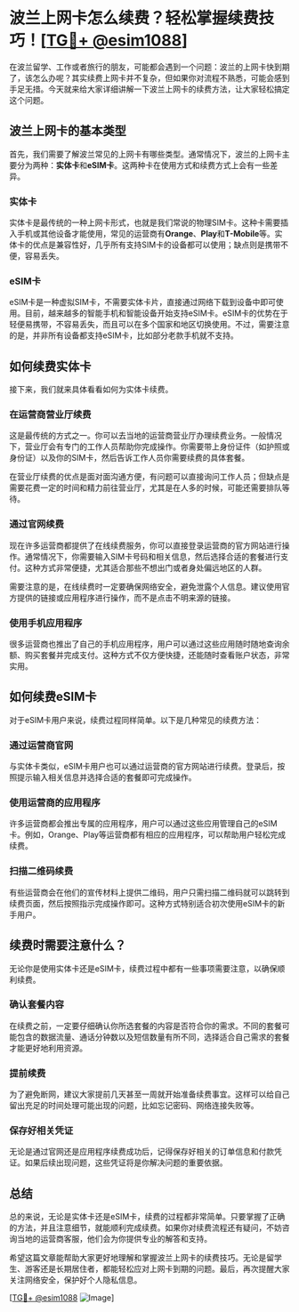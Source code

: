# 波兰上网卡怎么续费？轻松掌握续费技巧！[[TG💪+ @esim1088](https://t.me/s/esim1088)]

在波兰留学、工作或者旅行的朋友，可能都会遇到一个问题：波兰的上网卡快到期了，该怎么办呢？其实续费上网卡并不复杂，但如果你对流程不熟悉，可能会感到手足无措。今天就来给大家详细讲解一下波兰上网卡的续费方法，让大家轻松搞定这个问题。

## 波兰上网卡的基本类型

首先，我们需要了解波兰常见的上网卡有哪些类型。通常情况下，波兰的上网卡主要分为两种：**实体卡**和**eSIM卡**。这两种卡在使用方式和续费方式上会有一些差异。

### 实体卡
实体卡是最传统的一种上网卡形式，也就是我们常说的物理SIM卡。这种卡需要插入手机或其他设备才能使用，常见的运营商有**Orange**、**Play**和**T-Mobile**等。实体卡的优点是兼容性好，几乎所有支持SIM卡的设备都可以使用；缺点则是携带不便，容易丢失。

### eSIM卡
eSIM卡是一种虚拟SIM卡，不需要实体卡片，直接通过网络下载到设备中即可使用。目前，越来越多的智能手机和智能设备开始支持eSIM卡。eSIM卡的优势在于轻便易携带，不容易丢失，而且可以在多个国家和地区切换使用。不过，需要注意的是，并非所有设备都支持eSIM卡，比如部分老款手机就不支持。

## 如何续费实体卡

接下来，我们就来具体看看如何为实体卡续费。

### 在运营商营业厅续费
这是最传统的方式之一。你可以去当地的运营商营业厅办理续费业务。一般情况下，营业厅会有专门的工作人员帮助你完成操作。你需要带上身份证件（如护照或身份证）以及你的SIM卡，然后告诉工作人员你需要续费的具体套餐。

在营业厅续费的优点是面对面沟通方便，有问题可以直接询问工作人员；但缺点是需要花费一定的时间和精力前往营业厅，尤其是在人多的时候，可能还需要排队等待。

### 通过官网续费
现在许多运营商都提供了在线续费服务，你可以直接登录运营商的官方网站进行操作。通常情况下，你需要输入SIM卡号码和相关信息，然后选择合适的套餐进行支付。这种方式非常便捷，尤其适合那些不想出门或者身处偏远地区的人群。

需要注意的是，在线续费时一定要确保网络安全，避免泄露个人信息。建议使用官方提供的链接或应用程序进行操作，而不是点击不明来源的链接。

### 使用手机应用程序
很多运营商也推出了自己的手机应用程序，用户可以通过这些应用随时随地查询余额、购买套餐并完成支付。这种方式不仅方便快捷，还能随时查看账户状态，非常实用。

## 如何续费eSIM卡

对于eSIM卡用户来说，续费过程同样简单。以下是几种常见的续费方法：

### 通过运营商官网
与实体卡类似，eSIM卡用户也可以通过运营商的官方网站进行续费。登录后，按照提示输入相关信息并选择合适的套餐即可完成操作。

### 使用运营商的应用程序
许多运营商都会推出专属的应用程序，用户可以通过这些应用管理自己的eSIM卡。例如，Orange、Play等运营商都有相应的应用程序，可以帮助用户轻松完成续费。

### 扫描二维码续费
有些运营商会在他们的宣传材料上提供二维码，用户只需扫描二维码就可以跳转到续费页面，然后按照指示完成操作即可。这种方式特别适合初次使用eSIM卡的新手用户。

## 续费时需要注意什么？

无论你是使用实体卡还是eSIM卡，续费过程中都有一些事项需要注意，以确保顺利续费。

### 确认套餐内容
在续费之前，一定要仔细确认你所选套餐的内容是否符合你的需求。不同的套餐可能包含的数据流量、通话分钟数以及短信数量有所不同，选择适合自己需求的套餐才能更好地利用资源。

### 提前续费
为了避免断网，建议大家提前几天甚至一周就开始准备续费事宜。这样可以给自己留出充足的时间处理可能出现的问题，比如忘记密码、网络连接失败等。

### 保存好相关凭证
无论是通过官网还是应用程序续费成功后，记得保存好相关的订单信息和付款凭证。如果后续出现问题，这些凭证将是你解决问题的重要依据。

## 总结

总的来说，无论是实体卡还是eSIM卡，续费的过程都非常简单。只要掌握了正确的方法，并且注意细节，就能顺利完成续费。如果你对续费流程还有疑问，不妨咨询当地的运营商客服，他们会为你提供专业的解答和支持。

希望这篇文章能帮助大家更好地理解和掌握波兰上网卡的续费技巧。无论是留学生、游客还是长期居住者，都能轻松应对上网卡到期的问题。最后，再次提醒大家关注网络安全，保护好个人隐私信息。

[[TG💪+ @esim1088](https://t.me/s/esim1088) ![Image](https://i.postimg.cc/4NQfJmqS/Snipaste-2025-05-13-00-14-12.png)]